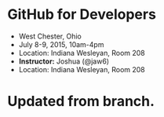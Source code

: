 # GitHub for Developers

* West Chester, Ohio
* July 8-9, 2015, 10am-4pm
* Location: Indiana Wesleyan, Room 208
* **Instructor:** Joshua (@jaw6)
* Location: Indiana Wesleyan, Room 208

# Updated from branch.
